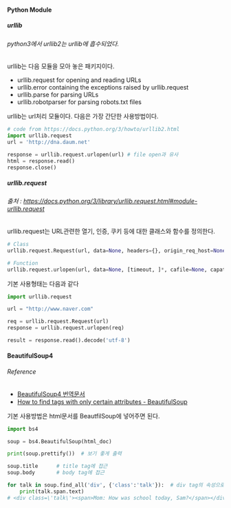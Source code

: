 #### Python Module

##### urllib
###### python3에서 urllib2는 urllib에 흡수되었다.

urllib는 다음 모듈을 모아 놓은 패키지이다.

- urllib.request for opening and reading URLs
- urllib.error containing the exceptions raised by urllib.request
- urllib.parse for parsing URLs
- urllib.robotparser for parsing robots.txt files

urllib는 url처리 모듈이다.
다음은 가장 간단한 사용방법이다.

``` python
# code from https://docs.python.org/3/howto/urllib2.html
import urllib.request
url = 'http://dna.daum.net'

response = urllib.request.urlopen(url) # file open과 유사
html = response.read()
response.close()
```

##### urllib.request
###### 출처 : https://docs.python.org/3/library/urllib.request.html#module-urllib.request

urllib.request는 URL관련한 열기, 인증, 쿠키 등에 대한 클래스와 함수를 정의한다.

``` python
# Class
urllib.request.Request(url, data=None, headers={}, origin_req_host=None, unverifiable=False, method=None)

# Function
urllib.request.urlopen(url, data=None, [timeout, ]*, cafile=None, capath=None, cadefault=False)
```
기본 사용형태는 다음과 같다
``` python
import urllib.request

url = "http://www.naver.com"

req = urllib.request.Request(url)
response = urllib.request.urlopen(req)

result = response.read().decode('utf-8')
```

#### BeautifulSoup4
###### Reference
 - [BeautifulSoup4 번역문서](http://coreapython.hosting.paran.com/etc/beautifulsoup4.html)
 - [How to find tags with only certain attributes - BeautifulSoup](http://stackoverflow.com/questions/8933863/how-to-find-tags-with-only-certain-attributes-beautifulsoup)

기본 사용방법은 html문서를 BeautfilSoup에 넣어주면 된다.

``` python
import bs4

soup = bs4.BeautifulSoup(html_doc)

print(soup.prettify())  # 보기 좋게 출력

soup.title		# title tag에 접근
soup.body		# body tag에 접근

for talk in soup.find_all('div', {'class':'talk'}):  # div tag의 속성으로 검색
	print(talk.span.text)
# <div class=\'talk\'><span>Mom: How was school today, Sam?</span></div>

```